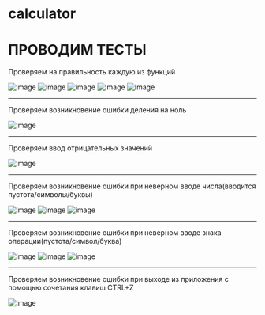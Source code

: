 # calculator

# ПРОВОДИМ ТЕСТЫ
Проверяем на правильность каждую из функций

![image](https://user-images.githubusercontent.com/96393329/163567738-8ef724c5-d81a-4c0a-b9f6-f24464cbfb3b.png) ![image](https://user-images.githubusercontent.com/96393329/163567767-34f16314-7c4b-4f28-87b1-607cdadb2199.png) ![image](https://user-images.githubusercontent.com/96393329/163567788-ca66be9f-e9c5-4d08-895a-a5851d081c87.png) ![image](https://user-images.githubusercontent.com/96393329/163567810-ee2c4685-02f4-4e51-b7de-6d6ad7c1caca.png) ![image](https://user-images.githubusercontent.com/96393329/163567827-d4714ee5-09d0-42a4-8484-16082de9a182.png)

-------------------------------------------------------------------------------------------------------------------------------------------------------------------------

Проверяем возникновение ошибки деления на ноль

![image](https://user-images.githubusercontent.com/96393329/163568080-ae69801a-fc61-439b-adff-4434a34f90e3.png)

-------------------------------------------------------------------------------------------------------------------------------------------------------------------------

Проверяем ввод отрицательных значений

![image](https://user-images.githubusercontent.com/96393329/163568304-15b091fe-95b2-407b-b1e0-d318a3fdd346.png)

-------------------------------------------------------------------------------------------------------------------------------------------------------------------------

Проверяем возникновение ошибки при неверном вводе числа(вводится пустота/символы/буквы)

![image](https://user-images.githubusercontent.com/96393329/163568499-a44fe8a0-64f4-4f38-870a-a8b98fcb7866.png) ![image](https://user-images.githubusercontent.com/96393329/163568516-22409525-0f94-4461-9904-56da39fba7ff.png) ![image](https://user-images.githubusercontent.com/96393329/163568541-62603ad0-dfa4-413e-ba03-8fb7297f3a34.png)

-------------------------------------------------------------------------------------------------------------------------------------------------------------------------

Проверяем возникновение ошибки при неверном вводе знака операции(пустота/символ/буква)

![image](https://user-images.githubusercontent.com/96393329/163568750-34ec9c4f-e243-43f8-b618-fea395c52aea.png) ![image](https://user-images.githubusercontent.com/96393329/163568809-cbdba82c-5c03-40e5-9044-7d0e036404bb.png) ![image](https://user-images.githubusercontent.com/96393329/163568832-dd65e716-0007-4e14-b9ef-a25c5330eb30.png)

-------------------------------------------------------------------------------------------------------------------------------------------------------------------------

Проверяем возникновение ошибки при выходе из приложения с помощью сочетания клавиш CTRL+Z

![image](https://user-images.githubusercontent.com/96393329/163568970-b628b0d2-7e61-4e7f-bb2e-58aba4323906.png)
